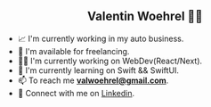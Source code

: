 <h2 align="center">Valentin Woehrel 🙋‍♂️</h2>

- 📈 I'm currently working in my auto business.
- 🤝 I'm available for freelancing.
- 👨‍💻 I'm currently working on WebDev(React/Next).
- 🌱 I'm currently learning on Swift && SwiftUI.
- 📫 To reach me **valwoehrel@gmail.com**.
- 🚀 Connect with me on [Linkedin](https://www.linkedin.com/in/valentin-woehrel-207564228/).
